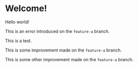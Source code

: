 # Welcome!

Hello world!

This is an error introduced on the `feature-a` branch.

This is a test.

This is some improvement made on the `feature-a` branch.

This is some other improvement made on the `feature-a` branch.
